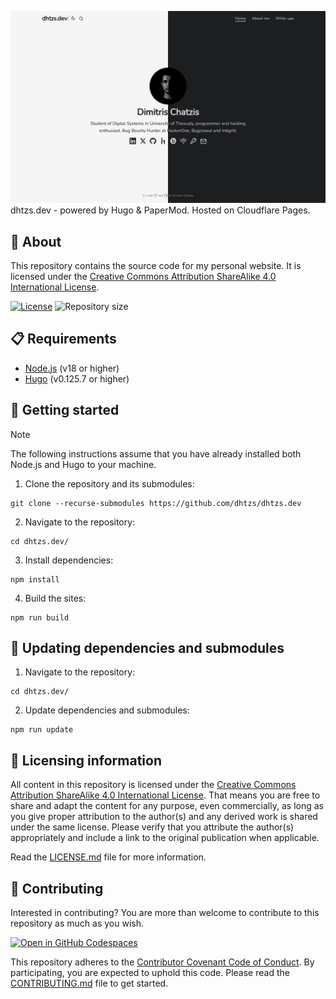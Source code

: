 ![CodeQL](/static/images/screenshot-1280x800.jpg)
dhtzs.dev - powered by Hugo & PaperMod. Hosted on Cloudflare Pages.

## 📖 About
This repository contains the source code for my personal website. It is licensed under the [Creative Commons Attribution ShareAlike 4.0 International License](https://creativecommons.org/licenses/by-sa/4.0/).

[![License](https://img.shields.io/github/license/dhtzs/dhtzs.dev)](LICENSE.md)
![Repository size](https://img.shields.io/github/repo-size/dhtzs/dhtzs.dev)

## 📋 Requirements
- [Node.js](https://nodejs.org/en/download) (v18 or higher)
- [Hugo](https://gohugo.io/installation/) (v0.125.7 or higher)

## 🚀 Getting started
> [!NOTE]
> The following instructions assume that you have already installed both Node.js and Hugo to your machine.

1. Clone the repository and its submodules:
```
git clone --recurse-submodules https://github.com/dhtzs/dhtzs.dev
```
2. Navigate to the repository:
```
cd dhtzs.dev/
```
3. Install dependencies:
```
npm install
```
4. Build the sites:
```
npm run build
```

## 🔄 Updating dependencies and submodules
1. Navigate to the repository:
```
cd dhtzs.dev/
```
2. Update dependencies and submodules:
```
npm run update
```

## 📜 Licensing information
All content in this repository is licensed under the [Creative Commons Attribution ShareAlike 4.0 International License](https://creativecommons.org/licenses/by-sa/4.0/). That means you are free to share and adapt the content for any purpose, even commercially, as long as you give proper attribution to the author(s) and any derived work is shared under the same license. Please verify that you attribute the author(s) appropriately and include a link to the original publication when applicable.

Read the [LICENSE.md](LICENSE.md) file for more information.

## 🤝 Contributing
Interested in contributing? You are more than welcome to contribute to this repository as much as you wish.

[![Open in GitHub Codespaces](https://github.com/codespaces/badge.svg)](https://github.com/codespaces/new/dhtzs/dhtzs.dev)

This repository adheres to the [Contributor Covenant Code of Conduct](CODE_OF_CONDUCT.md). By participating, you are expected to uphold this code. Please read the [CONTRIBUTING.md](CONTRIBUTING.md) file to get started.